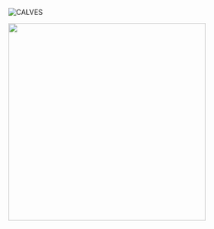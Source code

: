 ![CALVES](https://github.com/itsmeCALVES/itsmeCALVES/blob/output/github-contribution-grid-snake.svg)

<p align = "left">

<img src = "https://github-readme-streak-stats.herokuapp.com?user=itsmecalves&theme=radical&hide_border=falso" width = 400>

</p>
